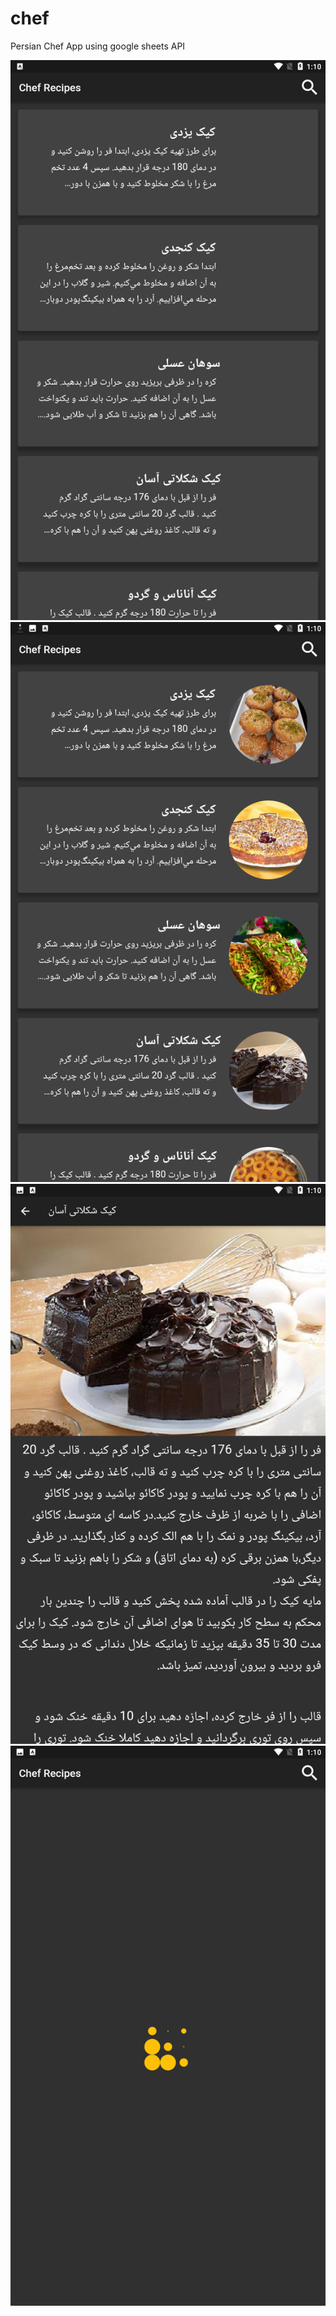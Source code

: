 # chef

Persian Chef App using google sheets API

<img src="https://github.com/modos/chef-flutter/blob/master/Screenshot_20200920-131026.png"/>
<img src="https://github.com/modos/chef-flutter/blob/master/Screenshot_20200920-131035.png"/>
<img src="https://github.com/modos/chef-flutter/blob/master/Screenshot_20200920-131047.png"/>
<img src="https://github.com/modos/chef-flutter/blob/master/Screenshot_20200920-131058.png"/>


